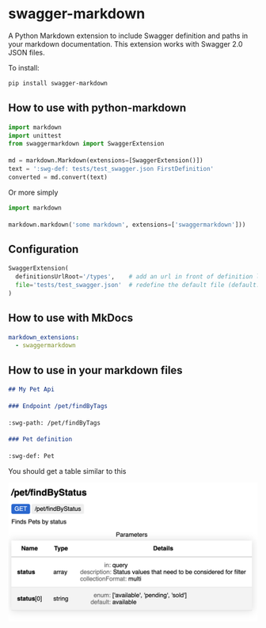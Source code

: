 # swagger-markdown

A Python Markdown extension to include Swagger definition and paths in your markdown documentation.
This extension works with Swagger 2.0 JSON files.


To install:


```bash
pip install swagger-markdown
```

## How to use with python-markdown

```python
import markdown
import unittest
from swaggermarkdown import SwaggerExtension

md = markdown.Markdown(extensions=[SwaggerExtension()])
text = ':swg-def: tests/test_swagger.json FirstDefinition'
converted = md.convert(text)
```

Or more simply

```python
import markdown

markdown.markdown('some markdown', extensions=['swaggermarkdown']))
```

## Configuration

```python
SwaggerExtension(
  definitionsUrlRoot='/types',    # add an url in front of definition links
  file='tests/test_swagger.json'  # redefine the default file (default: swagger.json)
)
```

## How to use with MkDocs

```yaml
markdown_extensions:
  - swaggermarkdown
```

## How to use in your markdown files

```markdown
## My Pet Api

### Endpoint /pet/findByTags

:swg-path: /pet/findByTags

### Pet definition

:swg-def: Pet
```

You should get a table similar to this

 <img src="https://github.com/batiste/swagger-markdown/raw/master/swaggermarkdown.png" width="700">




